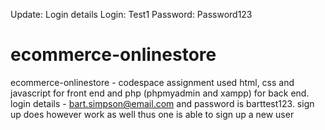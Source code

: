 Update: Login details
Login: Test1
Password: Password123


# ecommerce-onlinestore
ecommerce-onlinestore - codespace assignment
used html, css and javascript for front end and php (phpmyadmin and xampp) for back end.
login details - bart.simpson@email.com and password is barttest123.
sign up does however work as well thus one is able to sign up a new user




